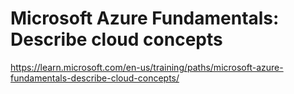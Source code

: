 

# Microsoft Azure Fundamentals: Describe cloud concepts
https://learn.microsoft.com/en-us/training/paths/microsoft-azure-fundamentals-describe-cloud-concepts/

